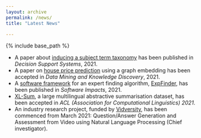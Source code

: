 ```yaml
---
layout: archive
permalink: /news/
title: "Latest News" 

---
```


{% include base_path %}


* A paper about [inducing a subject term taxonomy](https://www.sciencedirect.com/science/article/abs/pii/S016792362100052X) has been published in *Decision Support Systems*, 2021.
* A paper on [house price prediction]() using a graph embedding has been accepted in *Data Mining and Knowledge Discovery*, 2021.
* A [software framework]() for an expert finding algorithm, [ExpFinder](), has been published in *Software Impacts*, 2021.
* [XL-Sum](), a large multilingual abstractive summarisation dataset, has been accepted in *ACL (Association for Computational Linguistics) 2021*.
* An industry research project, funded by [Vidversity](https://vidversity.com/), has been commenced from March 2021: Question/Answer Generation and Assessment from Video using Natural Language Processing (Chief investigator). 


<!-- Work experience
======
* Summer 2015: Research Assistant
  * Github University
  * Duties included: Tagging issues
  * Supervisor: Professor Git

* Fall 2015: Research Assistant
  * Github University
  * Duties included: Merging pull requests
  * Supervisor: Professor Hub
  
Skills
======
* Skill 1
* Skill 2
  * Sub-skill 2.1
  * Sub-skill 2.2
  * Sub-skill 2.3
* Skill 3

Publications
======
  <ul>{% for post in site.publications %}
    {% include archive-single-cv.html %}
  {% endfor %}</ul>
  
Talks
======
  <ul>{% for post in site.talks %}
    {% include archive-single-talk-cv.html %}
  {% endfor %}</ul>
  
Teaching
======
  <ul>{% for post in site.teaching %}
    {% include archive-single-cv.html %}
  {% endfor %}</ul>
  
Service and leadership
======
* Currently signed in to 43 different slack teams -->
